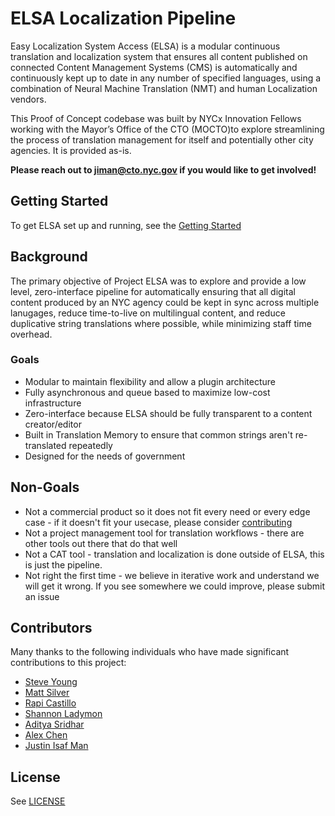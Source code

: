 # ELSA Localization Pipeline

Easy Localization System Access (ELSA) is a modular continuous translation and localization system that ensures all content published on connected Content Management Systems (CMS) is automatically and continuously kept up to date in any number of specified languages, using a combination of Neural Machine Translation (NMT) and human Localization vendors.

This Proof of Concept codebase was built by NYCx Innovation Fellows working with the Mayor’s Office of the CTO (MOCTO)to explore streamlining the process of translation management for itself and potentially other city agencies. It is provided as-is.

**Please reach out to [jiman@cto.nyc.gov](mailto:jiman@cto.nyc.gov) if you would like to get involved!**

## Getting Started

To get ELSA set up and running, see the [Getting Started](https://github.com/nyc-cto/tms/blob/master/docs/getting-started.md)


## Background
The primary objective of Project ELSA was to explore and provide a low level, zero-interface pipeline for automatically ensuring that all digital content produced by an NYC agency could be kept in sync across multiple lanugages, reduce time-to-live on multilingual content, and reduce duplicative string translations where possible, while minimizing staff time overhead.

### Goals
- Modular to maintain flexibility and allow a plugin architecture
- Fully asynchronous and queue based to maximize low-cost infrastructure
- Zero-interface because ELSA should be fully transparent to a content creator/editor
- Built in Translation Memory to ensure that common strings aren't re-translated repeatedly
- Designed for the needs of government

## Non-Goals
- Not a commercial product so it does not fit every need or every edge case - if it doesn't fit your usecase, please consider [contributing](/CONTRIBUTING.md)
- Not a project management tool for translation workflows - there are other tools out there that do that well
- Not a CAT tool - translation and localization is done outside of ELSA, this is just the pipeline.
- Not right the first time - we believe in iterative work and understand we will get it wrong. If you see somewhere we could improve, please submit an issue

## Contributors
Many thanks to the following individuals who have made significant contributions to this project:
- [Steve Young](https://github.com/liquidsteves)
- [Matt Silver](https://github.com/matthewsilver)
- [Rapi Castillo](https://github.com/nyccto-rapicastillo)
- [Shannon Ladymon](https://github.com/sladymon)
- [Aditya Sridhar](https://github.com/as1729)
- [Alex Chen](https://github.com/chena11356)
- [Justin Isaf Man](https://github.com/jisaf)

## License
See [LICENSE](/LICENSE)
